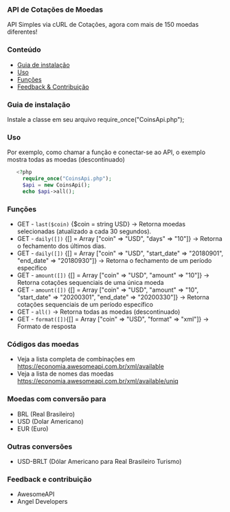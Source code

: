 ### API de Cotações de Moedas
   API Simples via cURL de Cotações, agora com mais de 150 moedas diferentes!
  
### Conteúdo
   - [Guia de instalação](#installation-guide)
   - [Uso](#uso)
   - [Funções](#funções)
   - [Feedback & Contribuição](#feedback--contribution)

### Guia de instalação
   Instale a classe em seu arquivo
   require_once("CoinsApi.php");

### Uso
  Por exemplo, como chamar a função e conectar-se ao API, o exemplo mostra todas as moedas (descontinuado)

  ```php
     <?php
       require_once("CoinsApi.php");
       $api = new CoinsApi();
       echo $api->all();
  ```

### Funções
  * GET - `last($coin)` {$coin = string USD} -> Retorna moedas selecionadas (atualizado a cada 30 segundos).
  * GET - `daily([])` {[] = Array ["coin" => "USD", "days" => "10"]} -> Retorna o fechamento dos últimos dias.
  * GET - `daily([])` {[] = Array ["coin" => "USD", "start_date" => "20180901", "end_date" => "20180930"]} -> Retorna o fechamento de um período específico
  * GET - `amount([])` {[] = Array ["coin" => "USD", "amount" => "10"]} -> Retorna cotações sequenciais de uma única moeda
  * GET - `amount([])` {[] = Array ["coin" => "USD", "amount" => "10", "start_date" => "20200301", "end_date" => "20200330"]} -> Retorna cotações sequenciais de um período específico
  * GET - `all()` -> Retorna todas as moedas (descontinuado)
  * GET - `format([])`{[] = Array ["coin" => "USD", "format" => "xml"]} -> Formato de resposta

### Códigos das moedas
  * Veja a lista completa de combinações em https://economia.awesomeapi.com.br/xml/available
  * Veja a lista de nomes das moedas https://economia.awesomeapi.com.br/xml/available/uniq

### Moedas com conversão para
  * BRL (Real Brasileiro)
  * USD (Dolar Americano)
  * EUR (Euro)

### Outras conversões
  * USD-BRLT (Dólar Americano para Real Brasileiro Turismo)

### Feedback e contribuição
  * AwesomeAPI
  * Angel Developers
